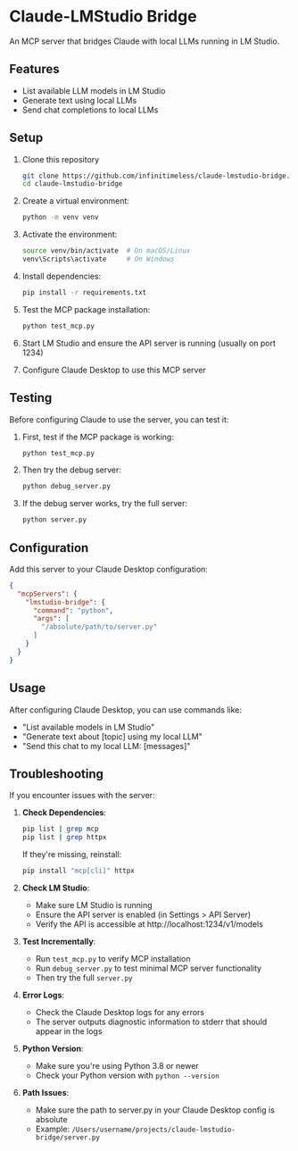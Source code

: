 # Claude-LMStudio Bridge

An MCP server that bridges Claude with local LLMs running in LM Studio.

## Features

- List available LLM models in LM Studio
- Generate text using local LLMs
- Send chat completions to local LLMs

## Setup

1. Clone this repository
   ```bash
   git clone https://github.com/infinitimeless/claude-lmstudio-bridge.git
   cd claude-lmstudio-bridge
   ```

2. Create a virtual environment:
   ```bash
   python -m venv venv
   ```

3. Activate the environment:
   ```bash
   source venv/bin/activate  # On macOS/Linux
   venv\Scripts\activate     # On Windows
   ```

4. Install dependencies:
   ```bash
   pip install -r requirements.txt
   ```

5. Test the MCP package installation:
   ```bash
   python test_mcp.py
   ```

6. Start LM Studio and ensure the API server is running (usually on port 1234)

7. Configure Claude Desktop to use this MCP server

## Testing

Before configuring Claude to use the server, you can test it:

1. First, test if the MCP package is working:
   ```bash
   python test_mcp.py
   ```

2. Then try the debug server:
   ```bash
   python debug_server.py
   ```
   
3. If the debug server works, try the full server:
   ```bash
   python server.py
   ```

## Configuration

Add this server to your Claude Desktop configuration:

```json
{
  "mcpServers": {
    "lmstudio-bridge": {
      "command": "python",
      "args": [
        "/absolute/path/to/server.py"
      ]
    }
  }
}
```

## Usage

After configuring Claude Desktop, you can use commands like:

- "List available models in LM Studio"
- "Generate text about [topic] using my local LLM"
- "Send this chat to my local LLM: [messages]"

## Troubleshooting

If you encounter issues with the server:

1. **Check Dependencies**:
   ```bash
   pip list | grep mcp
   pip list | grep httpx
   ```
   
   If they're missing, reinstall:
   ```bash
   pip install "mcp[cli]" httpx
   ```

2. **Check LM Studio**:
   - Make sure LM Studio is running
   - Ensure the API server is enabled (in Settings > API Server)
   - Verify the API is accessible at http://localhost:1234/v1/models

3. **Test Incrementally**:
   - Run `test_mcp.py` to verify MCP installation
   - Run `debug_server.py` to test minimal MCP server functionality
   - Then try the full `server.py`

4. **Error Logs**:
   - Check the Claude Desktop logs for any errors
   - The server outputs diagnostic information to stderr that should appear in the logs

5. **Python Version**:
   - Make sure you're using Python 3.8 or newer
   - Check your Python version with `python --version`

6. **Path Issues**:
   - Make sure the path to server.py in your Claude Desktop config is absolute
   - Example: `/Users/username/projects/claude-lmstudio-bridge/server.py`
